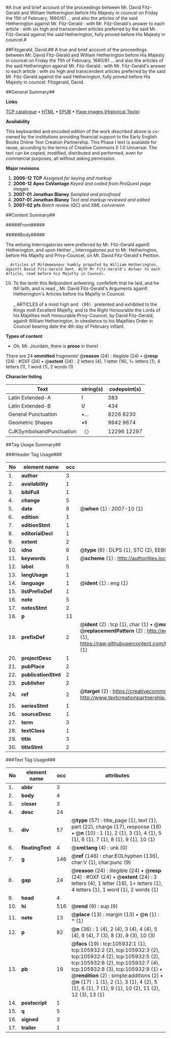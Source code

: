 #A true and brief account of the proceedings between Mr. David Fitz-Gerald and William Hetherington before His Majesty in councel on Friday the 11th of February, 1680/81 ... and also the articles of the said Hetherington against Mr. Fitz-Gerald : with Mr. Fitz-Gerald's answer to each article : with six high and transcendent articles preferred by the said Mr. Fitz-Gerald against the said Hetherington, fully proved before His Majesty in councel.#

##Fitzgerald, David.##
A true and brief account of the proceedings between Mr. David Fitz-Gerald and William Hetherington before His Majesty in councel on Friday the 11th of February, 1680/81 ... and also the articles of the said Hetherington against Mr. Fitz-Gerald : with Mr. Fitz-Gerald's answer to each article : with six high and transcendent articles preferred by the said Mr. Fitz-Gerald against the said Hetherington, fully proved before His Majesty in councel.
Fitzgerald, David.

##General Summary##

**Links**

[TCP catalogue](http://www.ota.ox.ac.uk/tcp/)  • 
[HTML](http://tei.it.ox.ac.uk/tcp/Texts-HTML/free/A63/A63351.html)  • 
[EPUB](http://tei.it.ox.ac.uk/tcp/Texts-EPUB/free/A63/A63351.epub) • 
[Page images (Historical Texts)](https://data.historicaltexts.jisc.ac.uk/view?pubId=eebo-17151291e&pageId=eebo-17151291e-105932-1)

**Availability**

This keyboarded and encoded edition of the
	       work described above is co-owned by the institutions
	       providing financial support to the Early English Books
	       Online Text Creation Partnership. This Phase I text is
	       available for reuse, according to the terms of Creative
	       Commons 0 1.0 Universal. The text can be copied,
	       modified, distributed and performed, even for
	       commercial purposes, all without asking permission.

**Major revisions**

1. __2006-12__ __TCP__ *Assigned for keying and markup*
1. __2006-12__ __Apex CoVantage__ *Keyed and coded from ProQuest page images*
1. __2007-01__ __Jonathan Blaney__ *Sampled and proofread*
1. __2007-01__ __Jonathan Blaney__ *Text and markup reviewed and edited*
1. __2007-02__ __pfs__ *Batch review (QC) and XML conversion*

##Content Summary##

#####Front#####

#####Body#####

The enſuing Interrogatories were preferred by Mr. Fitz-Gerald againſt Hetherington, and upon Hether
    _ Interrogatories put to Mr. Hetherington, before His Majeſty and Privy-Councel, on Mr. David Fitz-Gerald's Petition.

    _ Articles of Miſdemeanour humbly propoſed by William Hetherington, againſt David Fitz-Gerald Gent. With Mr Fitz-Gerald's Anſwer to each Article, read before his Majeſty in Councel.
10. To the tenth this Reſpondent anſwering, confeſſeth that he ſaid, and he ſtill ſaith, and is read
    _ Mr. David Fitz-Gerald's Arguments againſt Hetherington's Articles before his Majeſty in Councel.

    _ ARTICLES of a most high and 〈◊◊〉 preſented and exhibited to the Kings moſt Excellent Majeſty, and to the Right Honourable the Lords of his Majeſties moſt Honourable Privy-Councel, by David Fitz-Gerald, againſt William Hetherington, in obedience to his Majeſties Order in Councel bearing date the 4th day of February inſtant.

**Types of content**

  * Oh, Mr. Jourdain, there is **prose** in there!

There are 24 **ommitted** fragments! 
 @__reason__ (24) : illegible (24)  •  @__resp__ (24) : #OXF (24)  •  @__extent__ (24) : 2 letters (4), 1 letter (16), 1+ letters (1), 4 letters (1), 1 word (1), 2 words (1)

**Character listing**


|Text|string(s)|codepoint(s)|
|---|---|---|
|Latin Extended-A|ſ|383|
|Latin Extended-B|Ʋ|434|
|General Punctuation|•…|8226 8230|
|Geometric Shapes|▪◊|9642 9674|
|CJKSymbolsandPunctuation|〈〉|12296 12297|

##Tag Usage Summary##

###Header Tag Usage###

|No|element name|occ|attributes|
|---|---|---|---|
|1.|__author__|3||
|2.|__availability__|1||
|3.|__biblFull__|1||
|4.|__change__|5||
|5.|__date__|8| @__when__ (1) : 2007-10 (1)|
|6.|__edition__|1||
|7.|__editionStmt__|1||
|8.|__editorialDecl__|1||
|9.|__extent__|2||
|10.|__idno__|6| @__type__ (6) : DLPS (1), STC (2), EEBO-CITATION (1), OCLC (1), VID (1)|
|11.|__keywords__|1| @__scheme__ (1) : http://authorities.loc.gov/ (1)|
|12.|__label__|5||
|13.|__langUsage__|1||
|14.|__language__|1| @__ident__ (1) : eng (1)|
|15.|__listPrefixDef__|1||
|16.|__note__|5||
|17.|__notesStmt__|2||
|18.|__p__|11||
|19.|__prefixDef__|2| @__ident__ (2) : tcp (1), char (1)  •  @__matchPattern__ (2) : ([0-9\-]+):([0-9IVX]+) (1), (.+) (1)  •  @__replacementPattern__ (2) : http://eebo.chadwyck.com/downloadtiff?vid=$1&page=$2 (1), https://raw.githubusercontent.com/textcreationpartnership/Texts/master/tcpchars.xml#$1 (1)|
|20.|__projectDesc__|1||
|21.|__pubPlace__|2||
|22.|__publicationStmt__|2||
|23.|__publisher__|2||
|24.|__ref__|2| @__target__ (2) : https://creativecommons.org/publicdomain/zero/1.0/ (1), http://www.textcreationpartnership.org/docs/. (1)|
|25.|__seriesStmt__|1||
|26.|__sourceDesc__|1||
|27.|__term__|3||
|28.|__textClass__|1||
|29.|__title__|3||
|30.|__titleStmt__|2||


###Text Tag Usage###

|No|element name|occ|attributes|
|---|---|---|---|
|1.|__abbr__|3||
|2.|__body__|4||
|3.|__closer__|3||
|4.|__desc__|24||
|5.|__div__|57| @__type__ (57) : title_page (1), text (1), part (22), charge (17), response (16)  •  @__n__ (10) : 1 (1), 2 (1), 3 (1), 4 (1), 5 (1), 6 (1), 7 (1), 8 (1), 9 (1), 10 (1)|
|6.|__floatingText__|4| @__xml:lang__ (4) : unk (0)|
|7.|__g__|146| @__ref__ (146) : char:EOLhyphen (136), char:V (1), char:punc (9)|
|8.|__gap__|24| @__reason__ (24) : illegible (24)  •  @__resp__ (24) : #OXF (24)  •  @__extent__ (24) : 2 letters (4), 1 letter (16), 1+ letters (1), 4 letters (1), 1 word (1), 2 words (1)|
|9.|__head__|4||
|10.|__hi__|516| @__rend__ (9) : sup (9)|
|11.|__note__|13| @__place__ (13) : margin (13)  •  @__n__ (1) : * (1)|
|12.|__p__|92| @__n__ (36) : 1 (4), 2 (4), 3 (4), 4 (4), 5 (4), 6 (4), 7 (3), 8 (3), 9 (3), 10 (3)|
|13.|__pb__|19| @__facs__ (19) : tcp:105932:1 (1), tcp:105932:2 (2), tcp:105932:3 (2), tcp:105932:4 (2), tcp:105932:5 (2), tcp:105932:6 (2), tcp:105932:7 (4), tcp:105932:8 (3), tcp:105932:9 (1)  •  @__rendition__ (2) : simple:additions (2)  •  @__n__ (17) : 1 (1), 2 (1), 3 (1), 4 (2), 5 (1), 6 (1), 7 (1), 9 (1), 10 (2), 11 (2), 12 (3), 13 (1)|
|14.|__postscript__|1||
|15.|__q__|5||
|16.|__signed__|3||
|17.|__trailer__|1||
